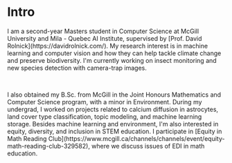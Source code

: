 
# Intro

<p>I am a second-year Masters student in Computer Science at McGill University and Mila - Quebec AI Institute, supervised by [Prof. David Rolnick](https://davidrolnick.com/). My research interest is in machine learning and computer vision and how they can help  tackle climate change and preserve biodiversity. I'm currently working on insect monitoring and new species detection with camera-trap images.</p>
<p>&nbsp;</p>
<p>I also obtained my B.Sc. from McGill in the Joint Honours Mathematics and Computer Science program, with a minor in Environment. During my undergrad, I worked on projects related to calcium diffusion in astrocytes, land cover type classification, topic modeling, and machine learning storage. Besides machine learning and environment, I'm also interested in equity, diversity, and inclusion in STEM education. I participate in [Equity in Math Reading Club](https://www.mcgill.ca/channels/channels/event/equity-math-reading-club-329582), where we discuss issues of EDI in math education.</p>
